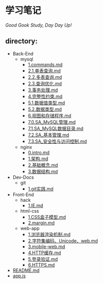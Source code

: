 
# 学习笔记

_Good Gook Study, Day Day Up!_

## directory:

- Back-End
  - mysql
    - [1.commands.md](Back-End/mysql/1.commands.md)
    - [2.1.单表查询.md](Back-End/mysql/2.1.单表查询.md)
    - [2.2.多表查询.md](Back-End/mysql/2.2.多表查询.md)
    - [2.3.查询优化.md](Back-End/mysql/2.3.查询优化.md)
    - [3.事务处理.md](Back-End/mysql/3.事务处理.md)
    - [4.完整性约束.md](Back-End/mysql/4.完整性约束.md)
    - [5.1.数据值类型.md](Back-End/mysql/5.1.数据值类型.md)
    - [5.2.数据类型.md](Back-End/mysql/5.2.数据类型.md)
    - [6.视图和存储程序.md](Back-End/mysql/6.视图和存储程序.md)
    - [7.0.SA_MySQL管理.md](Back-End/mysql/7.0.SA_MySQL管理.md)
    - [7.1.SA_MySQL数据目录.md](Back-End/mysql/7.1.SA_MySQL数据目录.md)
    - [7.2.SA_基本管理.md](Back-End/mysql/7.2.SA_基本管理.md)
    - [7.3.SA_安全性与访问控制.md](Back-End/mysql/7.3.SA_安全性与访问控制.md)
  - nginx
    - [0.intro.md](Back-End/nginx/0.intro.md)
    - [1.架构.md](Back-End/nginx/1.架构.md)
    - [2.基础概念.md](Back-End/nginx/2.基础概念.md)
    - [3.数据结构.md](Back-End/nginx/3.数据结构.md)
- Dev-Docs
  - git
    - [1.git实践.md](Dev-Docs/git/1.git实践.md)
- Front-End
  - hack
    - [1.IE.md](Front-End/hack/1.IE.md)
  - html-css
    - [1.CSS盒子模型.md](Front-End/html-css/1.CSS盒子模型.md)
    - [2.margin.md](Front-End/html-css/2.margin.md)
  - web-app
    - [1.浏览器渲染机制.md](Front-End/web-app/1.浏览器渲染机制.md)
    - [2.字符集编码、Unicode、web.md](Front-End/web-app/2.字符集编码、Unicode、web.md)
    - [3.mobile-web.md](Front-End/web-app/3.mobile-web.md)
    - [4.HTTP缓存.md](Front-End/web-app/4.HTTP缓存.md)
    - [5.登录验证.md](Front-End/web-app/5.登录验证.md)
    - [6.HTTPS.md](Front-End/web-app/6.HTTPS.md)
- [README.md](README.md)
- [app.js](app.js)
